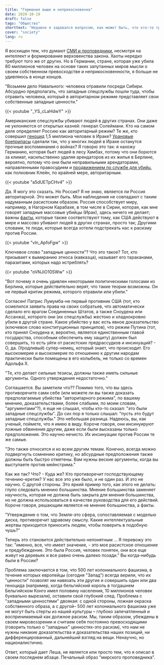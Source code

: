 ```yaml
---
title: "Германия выше и неприкосновенна"
date: 2020-10-19
draft: false
tags: "Общество"
shorttext: "Недавно я задавался вопросом, как может быть, что кто-то требует верховенства закона, но сам даже не понимает этого."
cover: "society"
lang: ru
---
```


Я восхищен тем, что думают [СМИ и проповедники](https://www.pfalz-echo.de/harald-lesch-aufgeben-ist-keine-option/ "Harald Lesch: Aufgeben ist keine Option"), несмотря на интеллект и формирование верховенства закона. Хаоты нередко требуют того же от других. Но в Германии, стране, которая уже убила 80 миллионов человек на основе таких запутанных миров мысли о своем собственном превосходстве и неприкосновенности, я больше не удивляюсь в конце концов.

"Возьмем дело Навального: человека отравили посреди Сибири. Абсурдно предполагать, что западные спецслужбы пошли туда, чтобы отравить человека, который в авторитарном режиме представляет свои собственные западные ценности."

{{< youtube "_YS_cLaHdwY" >}}

Американские спецслужбы убивают людей в других странах. Они даже не уклоняются от открытых казней: генерал Солеймани. Кто на самом деле определяет Россию как авторитарный режим? Те же, кто совершил [геноцид](http://www.ag-friedensforschung.de/regionen/Irak/embargo.html "Sanktionen gegen Irak sind völkerrechtswidrig") 1,5 миллиона человек в Ираке? [Урановые боеприпасы](https://www.mta-r.de/blog/deadly-dust-todesstaub-uranmunition-und-die-folgen/ "Uran-Munition und die Folgen") сделали так, что у многих людей в Ираке останутся прочные воспоминания о войнах? Я говорю это так: я нахожу Германию, которая бьет людей в лесу Хамбах, потому что они борются за климат, насильственно удаляя арендаторов из их жилья в Берлине, вероятно, потому что они были неправильными арендаторами, направленными правосудием и [продвижением по службе для убийц](https://augengeradeaus.net/2013/04/oberst-georg-klein-zum-brigadegeneral-befordert/ "Oberst Georg Klein zum Brigadegeneral befördert"), как полковник Клейн, по крайней мере, авторитарным.

{{< youtube "a5dUETpCHv4" >}}

Да. Я могу это сказать. Но Россия? Я не знаю, является ли Россия авторитарной. Это может быть. Мои наблюдения не совпадают с таким надуманным расистским образом. Россия способствует миру, например, в Нагорном Карабахе, в том числе в Сирии, которая, как мне говорят западные массовые убийцы (Ирак), здесь ничего не делает; важны [факты](https://bing.com/images/search?q=isis+mccain " ISIS McCain"), которые также соответствуют тому, как США действуют в мире и массово убивают людей в других странах, просто так; Другими словами, те люди, которые всегда хотели подстрекать нас к расизму против России.

{{< youtube "vln_ApfoFgw" >}}

Ключевое слово "западные ценности"? Что это такое? Тот, кто призывает к вымиранию этноса (кавказца), называет его тараканами, паразитами, которых надо истреблять?

{{< youtube "oVNJiO10SWw" >}}

"Вот почему я очень удивлен некоторыми политическими голосами из Берлина, которые действительно верят, что такие теории возможны. Он не первый критик режима, которого отравили или убили."

Согласен! Патрис Лумумба-не первый противник США (тот, кто осмелился заявить права на своих собратьев, что автоматически сделало его врагом Соединенных Штатов, а также Сноудена или Ассанжа), которого они (их спецслужбы) жестоко и хладнокровно убили в другой стране. Какое убийство у вас есть явное доказательство (ключевое слово конституционных принципов), что режим Путина (тот, кто принял Сноудена и, вероятно, является единственным главой государства, способным обеспечить ему защиту) должен был совершить, то есть уйти от расистских предрассудков и инсинуаций? - О, да. (Уродливый) супер-немец, который знает, что происходит. Его высокомерие и высокомерие по отношению к другим народам практически были помещены в его колыбель, не только со времен Адольфа Х.

"Те, кто делает сильные тезисы, должны также иметь сильные аргументы. Одного утверждения недостаточно."

Соглашается. Вы заметили что?? Помимо того, что вы здесь противоречите сами себе (или можете ли вы также доказать предполагаемые убийства "авторитарного режима", по вашему мнению, доказательствами, более слабыми, по моим словам, "аргументами"?), я еще не слышал, чтобы кто-то сказал: "это были западные спецслужбы". До сих пор я только слышал: "пусть это будут западные спецслужбы." Это небольшая разница. Надеюсь, вы, как ученый, поймете, что я имею в виду. Короче говоря, они инсинуируют ложные обвинения другим, даже если были высказаны только предположения. Это научно нечисто. Их инсинуации против России те же самые.

"Это также относится и ко всем другим темам. Конечно, всегда можно подвергнуть сомнению критику, но абсурдные предположения также должны быть быстро отметены. Вам нужны веские аргументы, когда вы выступаете против мейнстрима."

Как же так? Что? - Куда же? Кто противоречит господствующему течению-еретик? У нас все это уже было, и не один раз. И это не научно. С другой стороны. Это яркий пример того, как этого не делать: глупо следовать мнению большинства. Мнение большинства заменяет научность, которая не должна быть закрыта для мнения большинства, но не должна использоваться в качестве руководства для его действий. Короче говоря, решающим является не мнение большинства, а факты.

"Утверждение о том, что Земля-это сфера, сопоставляемая с моделью диска, противоречит здравому смыслу. Какие интеллектуальные жертвы приходится приносить людям, чтобы поверить в подобную чушь?"

Теперь это становится действительно непонятным ... Я перевожу это так: "именно, все, что имеет значение, - это мое расистское отношение и предубеждение. Это была Россия, человек понятен, они все еще живут на деревьях и все равно очень далеко позади." Вы когда-нибудь были в России?

Проблема заключается в том, что 500 лет колониального фашизма, в течение которых европейцы (сегодня "Запад") всегда верили, что их "ценности" позволят им навязать эти другие и совершить один или два геноцида (например, когда бельгийский король в тогдашнем Бельгийском Конго имел половину населения, 10 миллионов человек буквально вырезали), оставили свой глубокий след. Проблема с "западными ценностями" двоякая: с одной стороны, ложная окраска собственного образа, а с другой– 500 лет колониального фашизма уже не могут быть стерты из нашей культуры – глубоко запечатленный и воспринимаемый как должное расизм. Мы, таким образом, убеждены в своем мировоззрении и считаем себя постоянно превосходящими (говорить только о "западных" ценностях-это расизм), что нам не нужны никакие доказательства и доказательства наших позиций, ни дифференцированный, дальнейший взгляд на вещи. Ненаучно, но националистично.

Ответ, который дает Леша, не является или просто тем, что я описал в своем последнем абзаце. Печальный образ "мирского проповедника".
